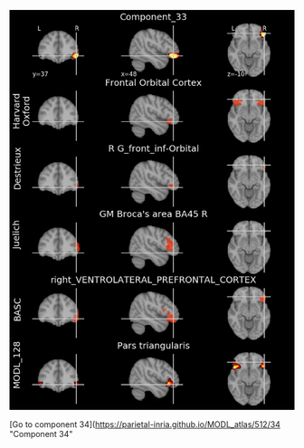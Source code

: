 


![33](preliminary/33.jpg "Component 33")

[Go to component 34](https://parietal-inria.github.io/MODL_atlas/512/34 "Component 34"